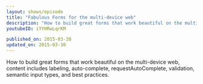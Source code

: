 ```yaml
---
layout: shows/episode
title: "Fabulous Forms for the multi-device web"
description: "How to build great forms that work beautiful on the multi-device web, content includes labeling, auto-complete, requestAutoComplete, validation, semantic input types, and best practices."
youtubeID: iYYHRwLqrKM

published_on: 2015-03-30
updated_on: 2015-03-30
---
```


How to build great forms that work beautiful on the multi-device web, content includes labeling, auto-complete, requestAutoComplete, validation, semantic input types, and best practices.
